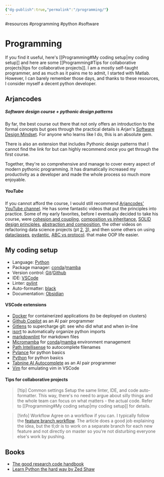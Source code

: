 ```yaml
---
{"dg-publish":true,"permalink":"/programming/"}
---
```



#resources #programming #python #software

# Programming

If you find it useful, here's [[Programming#My coding setup\|my coding setup]] and here are some [[Programming#Tips for collaborative projects\|tips for collaborative projects]]. I am a mostly self-taught programmer, and as much as it pains me to admit, I started with Matlab. However, I can barely remember those days, and thanks to these resources, I consider myself a decent python developer.

## Arjancodes

##### Software design course + pythonic design patterns

By far, the best course out there that not only offers an introduction to the formal concepts but goes through the practical details is Arjan's [Software Design Mindset](https://www.arjancodes.com/mindset). For anyone who learns like I do, this is an absolute gem. 

There is also an extension that includes Pythonic design patterns that I cannot find the link for but can highly recommend once you get through the first course.

Together, they're so comprehensive and manage to cover every aspect of modern pythonic programming. It has dramatically increased my productivity as a developer and made the whole process so much more enjoyable.

##### YouTube

If you cannot afford the course, I would still recommend [Arjancodes' YouTube channel](https://www.youtube.com/c/arjancodes). He has some fantastic videos that put the principles into practice. Some of my early favorites, before I eventually decided to take his course, were [cohesion and coupling](https://www.youtube.com/watch?v=eiDyK_ofPPM), [composition vs inheritance](https://www.youtube.com/watch?v=0mcP8ZpUR38), [SOLID design principles](https://www.youtube.com/watch?v=pTB30aXS77U), [abstraction and composition](https://www.youtube.com/watch?v=ka70COItN40&t=3s), the other videos on refactoring data science projects (pt [2](https://www.youtube.com/watch?v=Tx4AxbQNv3U), [3](https://www.youtube.com/watch?v=8fFqakxhW84)), and then some others on using [dataclasses](https://www.youtube.com/watch?v=vRVVyl9uaZc), [pydantic](https://www.youtube.com/watch?v=Vj-iU-8_xLs), [ABC vs protocol](https://www.youtube.com/watch?v=xvb5hGLoK0A&t=248s). that make OOP life easier.


## My coding setup

-   Language: [Python](https://www.python.org/)
-   Package manager: [conda](https://docs.conda.io/en/latest/)/[mamba](https://github.com/mamba-org/mamba)
-   Version control: [Git](https://git-scm.com/)/[Github](https://github.com/)
-   IDE: [VSCode](https://code.visualstudio.com/)
-   Linter: [pylint](https://github.com/PyCQA/pylint)
-   Auto-formatter: [black](https://github.com/psf/black)
-   Documentation: [Obsidian](https://obsidian.md/)

#### VSCode extensions

-   [Docker](https://marketplace.visualstudio.com/items?itemName=ms-azuretools.vscode-docker) for containerized applications (to be deployed on clusters)
-   [Github Copilot](https://marketplace.visualstudio.com/items?itemName=GitHub.copilot) as an AI pair programmer
-   [Gitlens](https://marketplace.visualstudio.com/items?itemName=eamodio.gitlens) to supercharge git: see who did what and when in-line
-   [isort](https://marketplace.visualstudio.com/items?itemName=ms-python.isort) to automatically organize python imports
-   [markdownlint](https://marketplace.visualstudio.com/items?itemName=DavidAnson.vscode-markdownlint) for markdown files
-   [Micromamba](https://marketplace.visualstudio.com/items?itemName=corker.vscode-micromamba) for [conda](https://docs.conda.io/en/latest/)/[mamba](https://github.com/mamba-org/mamba) environment management
-   [Path Intellisense](https://marketplace.visualstudio.com/items?itemName=christian-kohler.path-intellisense) to autocomplete filenames
-   [Pylance](https://marketplace.visualstudio.com/items?itemName=ms-python.vscode-pylance) for python basics
-   [Python](https://marketplace.visualstudio.com/items?itemName=ms-python.python) for python basics
-   [Tabnine AI Autocomplete](https://marketplace.visualstudio.com/items?itemName=TabNine.tabnine-vscode) as an AI pair programmer
-   [Vim](https://marketplace.visualstudio.com/items?itemName=vscodevim.vim) for emulating vim in VSCode

#### Tips for collaborative projects

> [!tip] Common settings
> Setup the same linter, IDE, and code auto-formatter. This way, there's no need to argue about silly things and the whole team can focus on what matters - the actual code. Refer to [[Programming#My coding setup\|my coding setup]] for details.

> [!info] Workflow
> Agree on a workflow if you can. I typically follow the [feature branch workflow](https://www.atlassian.com/git/tutorials/comparing-workflows/feature-branch-workflow). The article does a good job explaining the idea, but the tl;dr is to work on a separate branch for each new feature and not directly on master so you're not disturbing everyone else's work by pushing.

## Books

- [The good research code handbook](https://goodresearch.dev/index.html)
- [Learn Python the hard way by Zed Shaw](https://rupert.id.au/python/book/learn-python3-the-hard-way-nov-15-2018.pdf) 